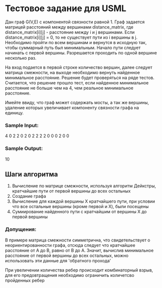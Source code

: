 # Тестовое задание для USML
Дан граф G(V,E) с компонентой связности равной 1. Граф задается матрицей расстояний между вершинами distance_matrix, где distance_matrix[i][j] - расстояние между i и j вершинами. Если distance_matrix[i][j] = 0, то не существует пути из i вершины в j. Необходимо пройти по всем вершинам и вернутся в исходную так, чтобы суммарный путь был минимальным. Начало пути следует начинать с первой вершины. Разрешается проходить по одной вершине несколько раз.

На вход подается в первой строке количество вершин, далее следует матрица смежности, на выходе необходимо вернуть найденное минимальное расстояние. Решение будет проверяться на ряде тестов. Считается, что решение прошло тест, если найденное минимальное расстояние не больше чем на 4, чем реальное минимальное расстояние. 

Имейте ввиду, что граф может содержать мосты, а так же вершины, удаление которых увеличивает компоненту связности графа на единицу.

### Sample Input:
4
0 2 2 0
2 0 2 2
2 2 0 0
0 2 0 0

### Sample Output:
10

## Шаги алгоритма

1) Вычисление по матрице смежности, используя алгоритм Дейкстры, кратчайшие пути от первой вершины до всех остальных
2) Создание графа
3) Вычисление для каждой вершины X кратчайшего пути, при условии что все остальные вершины (кроме первой и X), были посещены
4) Сумиирование найденного пути с кратчайшим от вершины X до первой вершины

### Допущения:

В примере матрица смежности симметрична, что свидетельствует о неориентированности графа, отсюда следует что кратчайшее расстояние от A до B, равно от B до A. Значит, вычислив минимальное расстояние от первой вершины до всех остальных, можно использовать эти данные для 'обратного прохода'

При увеличении количества ребер происходит комбинаторный взрыв, для его предовтращения необходимо ограничить количетсво пройденных ребер